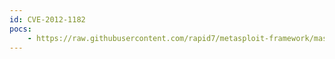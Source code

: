 ```yaml
---
id: CVE-2012-1182
pocs:
    - https://raw.githubusercontent.com/rapid7/metasploit-framework/master/modules/exploits/linux/samba/setinfopolicy_heap.rb
---
```

